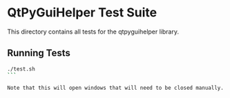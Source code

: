 # QtPyGuiHelper Test Suite

This directory contains all tests for the qtpyguihelper library.

## Running Tests

````bash
./test.sh
```

Note that this will open windows that will need to be closed manually.
